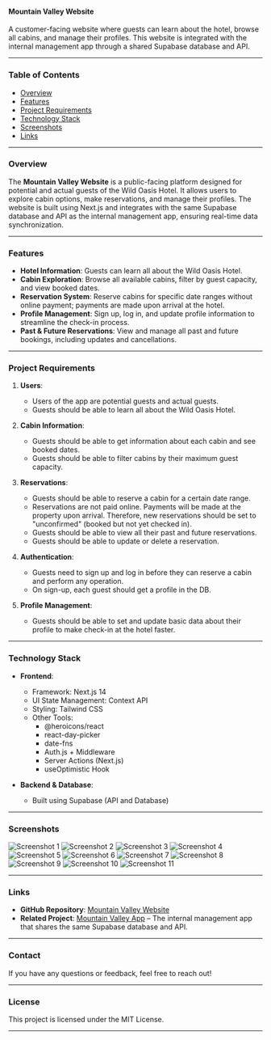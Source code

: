 #### **Mountain Valley Website**

A customer-facing website where guests can learn about the hotel, browse all cabins, and manage their profiles. This website is integrated with the internal management app through a shared Supabase database and API.

---

### **Table of Contents**

-   [Overview](#overview)
-   [Features](#features)
-   [Project Requirements](#project-requirements)
-   [Technology Stack](#technology-stack)
-   [Screenshots](#screenshots)
-   [Links](#links)

---

### **Overview**

The **Mountain Valley Website** is a public-facing platform designed for potential and actual guests of the Wild Oasis Hotel. It allows users to explore cabin options, make reservations, and manage their profiles. The website is built using Next.js and integrates with the same Supabase database and API as the internal management app, ensuring real-time data synchronization.

---

### **Features**

-   **Hotel Information**: Guests can learn all about the Wild Oasis Hotel.
-   **Cabin Exploration**: Browse all available cabins, filter by guest capacity, and view booked dates.
-   **Reservation System**: Reserve cabins for specific date ranges without online payment; payments are made upon arrival at the hotel.
-   **Profile Management**: Sign up, log in, and update profile information to streamline the check-in process.
-   **Past & Future Reservations**: View and manage all past and future bookings, including updates and cancellations.

---

### **Project Requirements**

1. **Users**:

    - Users of the app are potential guests and actual guests.
    - Guests should be able to learn all about the Wild Oasis Hotel.

2. **Cabin Information**:

    - Guests should be able to get information about each cabin and see booked dates.
    - Guests should be able to filter cabins by their maximum guest capacity.

3. **Reservations**:

    - Guests should be able to reserve a cabin for a certain date range.
    - Reservations are not paid online. Payments will be made at the property upon arrival. Therefore, new reservations should be set to "unconfirmed" (booked but not yet checked in).
    - Guests should be able to view all their past and future reservations.
    - Guests should be able to update or delete a reservation.

4. **Authentication**:

    - Guests need to sign up and log in before they can reserve a cabin and perform any operation.
    - On sign-up, each guest should get a profile in the DB.

5. **Profile Management**:
    - Guests should be able to set and update basic data about their profile to make check-in at the hotel faster.

---

### **Technology Stack**

-   **Frontend**:

    -   Framework: Next.js 14
    -   UI State Management: Context API
    -   Styling: Tailwind CSS
    -   Other Tools:
        -   @heroicons/react
        -   react-day-picker
        -   date-fns
        -   Auth.js + Middleware
        -   Server Actions (Next.js)
        -   useOptimistic Hook

-   **Backend & Database**:
    -   Built using Supabase (API and Database)

---

### **Screenshots**

![Screenshot 1](screenshots/screenshot-1.png)
![Screenshot 2](screenshots/screenshot-2.png)
![Screenshot 3](screenshots/screenshot-3.png)
![Screenshot 4](screenshots/screenshot-4.png)
![Screenshot 5](screenshots/screenshot-5.png)
![Screenshot 6](screenshots/screenshot-6.png)
![Screenshot 7](screenshots/screenshot-7.png)
![Screenshot 8](screenshots/screenshot-8.png)
![Screenshot 9](screenshots/screenshot-9.png)
![Screenshot 10](screenshots/screenshot-10.png)
![Screenshot 11](screenshots/screenshot-11.png)

---

### **Links**

-   **GitHub Repository**: [Mountain Valley Website](https://github.com/romanzollo/mountain-valley-website)
-   **Related Project**: [Mountain Valley App](https://github.com/romanzollo/mountain-valley-app) – The internal management app that shares the same Supabase database and API.

---

### **Contact**

If you have any questions or feedback, feel free to reach out!

---

### **License**

This project is licensed under the MIT License.

---
